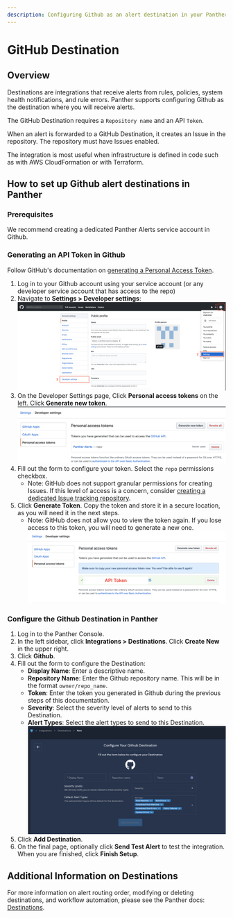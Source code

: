 ```yaml
---
description: Configuring Github as an alert destination in your Panther Console
---
```


# GitHub Destination

## Overview

Destinations are integrations that receive alerts from rules, policies, system health notifications, and rule errors. Panther supports configuring Github as the destination where you will receive alerts.

The GitHub Destination requires a `Repository name` and an API `Token`.

When an alert is forwarded to a GitHub Destination, it creates an Issue in the repository. The repository must have Issues enabled.

The integration is most useful when infrastructure is defined in code such as with AWS CloudFormation or with Terraform.

## How to set up Github alert destinations in Panther

### Prerequisites

We recommend creating a dedicated Panther Alerts service account in Github.

### Generating an API Token in Github

Follow GitHub's documentation on [generating a Personal Access Token](https://docs.github.com/en/authentication/keeping-your-account-and-data-secure/creating-a-personal-access-token).&#x20;

1. Log in to your Github account using your service account (or any developer service account that has access to the repo)
2. Navigate to **Settings > Developer settings**:\
   ![](<../../../.gitbook/assets/github1 (11) (1) (1) (11) (1) (1) (13).png>)
3. On the Developer Settings page, Click **Personal access tokens** on the left. Click **Generate new token**.\
   ![](<../../../.gitbook/assets/github2 (10) (1) (1) (11) (1) (1) (13).png>)
4. Fill out the form to configure your token. Select the `repo` permissions checkbox.&#x20;
   * Note: GitHub does not support granular permissions for creating Issues. If this level of access is a concern, consider [creating a dedicated Issue tracking repository](https://docs.github.com/en/repositories/creating-and-managing-repositories/creating-an-issues-only-repository).
5. Click **Generate Token**. Copy the token and store it in a secure location, as you will need it in the next steps.
   * Note: GitHub does not allow you to view the token again. If you lose access to this token, you will need to generate a new one.\
     ![](<../../../.gitbook/assets/github3 (9) (12) (6) (1) (1) (1) (11) (1) (1) (15).png>)

### Configure the Github Destination in Panther

1. Log in to the Panther Console.
2. In the left sidebar, click **Integrations > Destinations**. Click **Create New** in the upper right.
3. Click **Github**.
4. Fill out the form to configure the Destination:
   * **Display Name**: Enter a descriptive name.
   * **Repository Name**: Enter the Github repository name. This will be in the format `owner/repo_name`.
   * **Token**: Enter the token you generated in Github during the previous steps of this documentation.
   * **Severity**: Select the severity level of alerts to send to this Destination.
   * **Alert Types**: Select the alert types to send to this Destination.\
     ![](../.gitbook/assets/github-destination.png)
5. Click **Add Destination**.
6. On the final page, optionally click **Send Test Alert** to test the integration. When you are finished, click **Finish Setup**.

## Additional Information on Destinations

For more information on alert routing order, modifying or deleting destinations, and workflow automation, please see the Panther docs: [Destinations](https://docs.panther.com/destinations).
